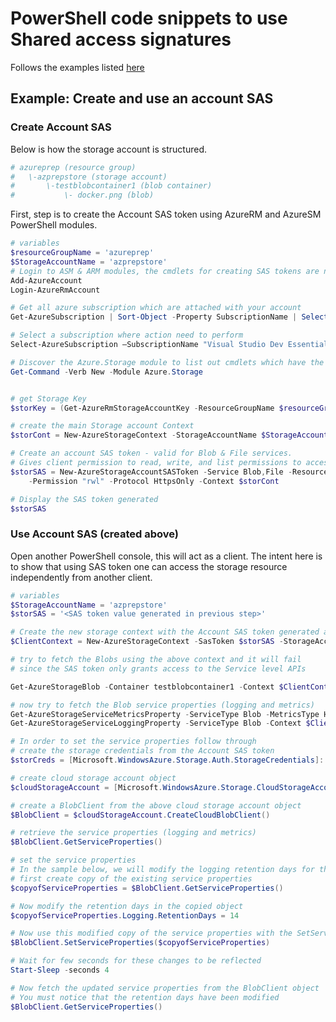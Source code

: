 # PowerShell code snippets to use Shared access signatures

Follows the examples listed [here](https://docs.microsoft.com/en-us/azure/storage/common/storage-dotnet-shared-access-signature-part-1#sas-examples)

## Example: Create and use an account SAS

### Create Account SAS

Below is how the storage account is structured.

```powershell
# azureprep (resource group)
#   \-azprepstore (storage account)
#       \-testblobcontainer1 (blob container)
#           \- docker.png (blob)

```

First, step is to create the Account SAS token using AzureRM and AzureSM PowerShell modules.

```powershell
# variables
$resourceGroupName = 'azureprep'
$StorageAccountName = 'azprepstore'
# Login to ASM & ARM modules, the cmdlets for creating SAS tokens are not yet available under ARM modules
Add-AzureAccount
Login-AzureRmAccount

# Get all azure subscription which are attached with your account
Get-AzureSubscription | Sort-Object -Property SubscriptionName | Select-Object -Property SubscriptionName

# Select a subscription where action need to perform
Select-AzureSubscription –SubscriptionName "Visual Studio Dev Essentials"

# Discover the Azure.Storage module to list out cmdlets which have the verb New
Get-Command -Verb New -Module Azure.Storage


# get Storage Key
$storKey = (Get-AzureRmStorageAccountKey -ResourceGroupName $resourceGroupName -Name $StorageAccountName).Value[0]

# create the main Storage account Context
$storCont = New-AzureStorageContext -StorageAccountName $StorageAccountName -StorageAccountKey $storKey

# Create an account SAS token - valid for Blob & File services.
# Gives client permission to read, write, and list permissions to access service-level APIs.
$storSAS = New-AzureStorageAccountSASToken -Service Blob,File -ResourceType Service `
    -Permission "rwl" -Protocol HttpsOnly -Context $storCont

# Display the SAS token generated
$storSAS
```


### Use Account SAS (created above)

Open another PowerShell console, this will act as a client. The intent here is to show that using SAS token one can access the storage resource independently from another client.

```powershell
# variables
$StorageAccountName = 'azprepstore'
$storSAS = '<SAS token value generated in previous step>'

# Create the new storage context with the Account SAS token generated above.
$ClientContext = New-AzureStorageContext -SasToken $storSAS -StorageAccountName $StorageAccountName

# try to fetch the Blobs using the above context and it will fail
# since the SAS token only grants access to the Service level APIs

Get-AzureStorageBlob -Container testblobcontainer1 -Context $ClientContext

# now try to fetch the Blob service properties (logging and metrics)
Get-AzureStorageServiceMetricsProperty -ServiceType Blob -MetricsType Hour -Context $ClientContext
Get-AzureStorageServiceLoggingProperty -ServiceType Blob -Context $ClientContext 

# In order to set the service properties follow through
# create the storage credentials from the Account SAS token
$storCreds = [Microsoft.WindowsAzure.Storage.Auth.StorageCredentials]::new($storSAS)

# create cloud storage account object
$cloudStorageAccount = [Microsoft.WindowsAzure.Storage.CloudStorageAccount]::new($storCreds, $StorageAccountName, $null, $true)

# create a BlobClient from the above cloud storage account object
$BlobClient = $cloudStorageAccount.CreateCloudBlobClient()

# retrieve the service properties (logging and metrics)
$BlobClient.GetServiceProperties()

# set the service properties
# In the sample below, we will modify the logging retention days for the Blob service
# first create copy of the existing service properties
$copyofServiceProperties = $BlobClient.GetServiceProperties()

# Now modify the retention days in the copied object 
$copyofServiceProperties.Logging.RetentionDays = 14

# Now use this modified copy of the service properties with the SetServiceProperties() method on BlobClient
$BlobClient.SetServiceProperties($copyofServiceProperties)

# Wait for few seconds for these changes to be reflected
Start-Sleep -seconds 4

# Now fetch the updated service properties from the BlobClient object
# You must notice that the retention days have been modified
$BlobClient.GetServiceProperties()
```
